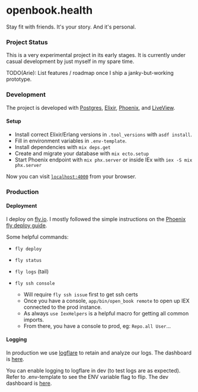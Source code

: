 # openbook.health

Stay fit with friends. It's your story. And it's personal.

### Project Status

This is a very experimental project in its early stages. It is currently under casual development by just myself in my
spare time.

TODO(Arie): List features / roadmap once I ship a janky-but-working prototype.

### Development

The project is developed with [Postgres](https://www.postgresql.org/), [Elixir](https://elixir-lang.org/),
[Phoenix](https://www.phoenixframework.org/), and
[LiveView](https://hexdocs.pm/phoenix_live_view/Phoenix.LiveView.html).

#### Setup

  * Install correct Elixir/Erlang versions in `.tool_versions` with `asdf install`.
  * Fill in environment variables in `.env-template`.
  * Install dependencies with `mix deps.get`
  * Create and migrate your database with `mix ecto.setup`
  * Start Phoenix endpoint with `mix phx.server` or inside IEx with `iex -S mix phx.server`

Now you can visit [`localhost:4000`](http://localhost:4000) from your browser.

### Production

#### Deployment

I deploy on [fly.io](fly.io). I mostly followed the simple instructions on the
[Phoenix fly deploy guide](https://hexdocs.pm/phoenix/fly.html).

Some helpful commands:

 - `fly deploy`
 - `fly status`
 - `fly logs` (tail)

 - `fly ssh console`
   - Will require `fly ssh issue` first to get ssh certs
   - Once you have a console, `app/bin/open_book remote` to open up IEX connected to the prod instance.
   - As always `use IexHelpers` is a helpful macro for getting all common imports.
   - From there, you have a console to prod, eg: `Repo.all User`...

#### Logging

In production we use [logflare](logflare.app) to retain and analyze our logs. The dashboard is
[here](https://logflare.app/sources/25348).

You can enable logging to logflare in dev (to test logs are as expected). Refer to .env-template to see the ENV variable
flag to flip. The dev dashboard is [here](https://logflare.app/sources/25347).